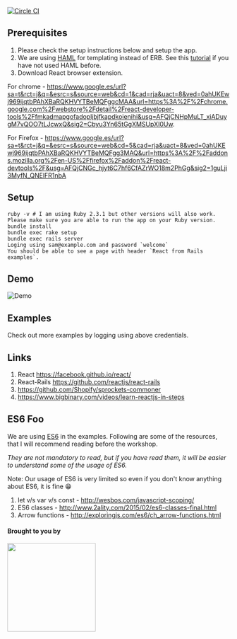 [![Circle CI](https://circleci.com/gh/bigbinary/wheel.png?style=badge)](https://circleci.com/gh/bigbinary/wheel)

## Prerequisites

1. Please check the setup instructions below and setup the app.
2. We are using [HAML](http://haml.info/) for templating instead of ERB. See this [tutorial](http://haml.info/tutorial.html) if you have not used HAML before.
3. Download React browser extension. 

  For chrome - https://www.google.es/url?sa=t&rct=j&q=&esrc=s&source=web&cd=1&cad=rja&uact=8&ved=0ahUKEwj969ijqtbPAhXBaRQKHVYTBeMQFggcMAA&url=https%3A%2F%2Fchrome.google.com%2Fwebstore%2Fdetail%2Freact-developer-tools%2Ffmkadmapgofadopljbjfkapdkoienihi&usg=AFQjCNHpMuLT_xiADuygM7vQOO7tLJcwxQ&sig2=Cbyu3Yn65tGgXMSUpXI0Uw. 

  For Firefox - https://www.google.es/url?sa=t&rct=j&q=&esrc=s&source=web&cd=5&cad=rja&uact=8&ved=0ahUKEwj969ijqtbPAhXBaRQKHVYTBeMQFgg3MAQ&url=https%3A%2F%2Faddons.mozilla.org%2Fen-US%2Ffirefox%2Faddon%2Freact-devtools%2F&usg=AFQjCNGc_hjyt6C7hf6CfAZrWO18m2PhGg&sig2=1guLji3MyfN_QNElFR1nbA

## Setup

```
ruby -v # I am using Ruby 2.3.1 but other versions will also work. Please make sure you are able to run the app on your Ruby version.
bundle install
bundle exec rake setup
bundle exec rails server
Loging using sam@example.com and password `welcome`
You should be able to see a page with header `React from Rails examples`.
```

## Demo

![Demo](https://cloud.githubusercontent.com/assets/16014189/16873401/8fa8c9f2-4ab0-11e6-826e-459db15e4b18.gif)

## Examples 

Check out more examples by logging using above credentials.

## Links

1. React https://facebook.github.io/react/
2. React-Rails https://github.com/reactjs/react-rails
3. https://github.com/Shopify/sprockets-commoner
4. https://www.bigbinary.com/videos/learn-reactjs-in-steps

## ES6 Foo

We are using [ES6](https://github.com/lukehoban/es6features) in the examples. Following are some of the resources, that I will recommend reading before the workshop.

*They are not mandatory to read, but if you have read them, it will be easier to understand some of the usage of ES6.*

Note: Our usage of ES6 is very limited so even if you don't know anything about ES6, it is fine 😁

1. let v/s var v/s const - http://wesbos.com/javascript-scoping/
2. ES6 classes - http://www.2ality.com/2015/02/es6-classes-final.html
3. Arrow functions - http://exploringjs.com/es6/ch_arrow-functions.html

#### Brought to you by

<a href='http://BigBinary.com'><img src="https://s3.amazonaws.com/bigbinary-media/horizontal/logo_blue.png" width="200px"/></a>
